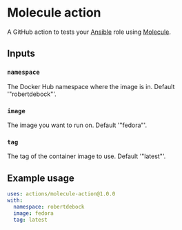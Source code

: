 # Molecule action

A GitHub action to tests your [Ansible](https://www.ansible.com/) role using [Molecule](https://molecule.readthedocs.io/en/stable/).

## Inputs

### `namespace`

The Docker Hub namespace where the image is in. Default '"robertdebock"'.

### `image`

The image you want to run on. Default '"fedora"'.

### `tag`

The tag of the container image to use. Default '"latest"'.

## Example usage

```yaml
uses: actions/molecule-action@1.0.0
with:
  namespace: robertdebock
  image: fedora
  tag: latest
```
